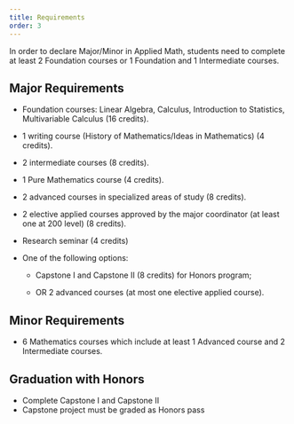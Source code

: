 ```yaml
---
title: Requirements
order: 3
---
```

In order to declare Major/Minor in Applied Math, students need to complete at least 2 Foundation courses or 1 Foundation and 1 Intermediate courses.

## Major Requirements
-  Foundation courses: Linear Algebra, Calculus, Introduction to Statistics, Multivariable Calculus (16 credits).

- 1 writing course (History of Mathematics/Ideas in Mathematics) (4 credits).

- 2 intermediate courses (8 credits).

- 1 Pure Mathematics course (4 credits).

- 2 advanced courses in specialized areas of study (8 credits).

- 2 elective applied courses approved by the major coordinator (at least one at 200 level) (8 credits).

- Research seminar (4 credits)

- One of the following options:

  - Capstone I and Capstone II (8 credits) for Honors program;

  - OR 2 advanced courses (at most one elective applied course).


## Minor Requirements
- 6 Mathematics courses which include at least 1 Advanced course and 2 Intermediate courses.

## Graduation with Honors
- Complete Capstone I and Capstone II
- Capstone project must be graded as Honors pass
